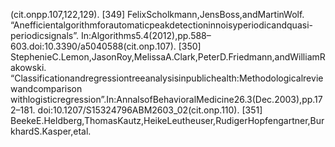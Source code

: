 (cit.onpp.107,122,129).
[349] FelixScholkmann,JensBoss,andMartinWolf.
“Anefficientalgorithmforautomaticpeakdetectioninnoisyperiodicandquasi-periodicsignals”.
In:Algorithms5.4(2012),pp.588–603.doi:10.3390/a5040588(cit.onp.107).
[350] StephenieC.Lemon,JasonRoy,MelissaA.Clark,PeterD.Friedmann,andWilliamRakowski.
“Classificationandregressiontreeanalysisinpublichealth:Methodologicalreviewandcomparison
withlogisticregression”.In:AnnalsofBehavioralMedicine26.3(Dec.2003),pp.172–181.
doi:10.1207/S15324796ABM2603_02(cit.onp.110).
[351] BeekeE.Heldberg,ThomasKautz,HeikeLeutheuser,RudigerHopfengartner,BurkhardS.Kasper,etal.